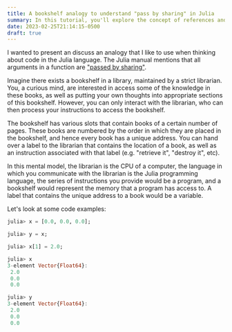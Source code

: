 ```yaml
---
title: A bookshelf analogy to understand "pass by sharing" in Julia
summary: In this tutorial, you'll explore the concept of references and learn how it relates to Julia
date: 2023-02-25T21:14:15-0500
draft: true
---
```


I wanted to present an discuss an analogy that I like to use when thinking about code in the Julia language.
The Julia manual mentions that all arguments in a function are ["passed by sharing"](https://docs.julialang.org/en/v1/manual/arrays/).

Imagine there exists a bookshelf in a library, maintained by a strict librarian.
You, a curious mind, are interested in access some of the knowledge in these books, as well as putting your own thoughts into appropriate sections of this bookshelf.
However, you can only interact with the librarian, who can then process your instructions to access the bookshelf.

The bookshelf has various slots that contain books of a certain number of pages.
These books are numbered by the order in which they are placed in the bookshelf, and hence every book has a unique address.
You can hand over a label to the librarian that contains the location of a book, as well as an instruction associated with that label (e.g. "retrieve it", "destroy it", etc).

In this mental model, the librarian is the CPU of a computer, the language in which you communicate with the librarian is the Julia programming language, the series of instructions you provide would be a program, and a bookshelf would represent the memory that a program has access to.
A label that contains the unique address to a book would be a variable.

Let's look at some code examples:

```julia
julia> x = [0.0, 0.0, 0.0];

julia> y = x;

julia> x[1] = 2.0;

julia> x
3-element Vector{Float64}:
 2.0
 0.0
 0.0

julia> y
3-element Vector{Float64}:
 2.0
 0.0
 0.0
```
